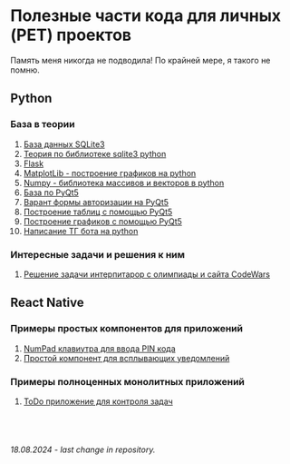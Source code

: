 # Полезные части кода для личных (PET) проектов

Память меня никогда не подводила!
По крайней мере, я такого не помню.

## **Python**

### База в теории

1. [База данных SQLite3](./Python/database.py)
2. [Теория по библиотеке sqlite3 python](./Python/sqlite3.ipynb)
3. [Flask](./Python/Flask.md)
4. [MatplotLib - построение графиков на python](./Python/matplotlib.md)
5. [Numpy - библиотека массивов и векторов в python](./Python/numpy.md)
6. [База по PyQt5](./Python/pyqt5.ipynb)
7. [Варант формы авторизации на PyQt5](./Python/PyQt5-auth.py)
8. [Построение таблиц с помощью PyQt5](./Python/PyQt5-table.py)
9. [Построение графиков с помощью PyQt5](./Python/PyQt5-graphics.py)
10. [Написание ТГ бота на python](./Python/telegram-bot-telebot.ipynb)

### Интересные задачи и решения к ним

1. [Решение задачи интерпитарор с олимпиады и сайта CodeWars](./Python/interpritator.py)

## **React Native**

### Примеры простых компонентов для приложений

1. [NumPad клавиутра для ввода PIN кода](./ReactNative/lib/keyBoard.js)
2. [Простой компонент для всплывающих уведомлений](./ReactNative/lib/showAlertNotification.js)

### Примеры полноценных монолитных приложений

1. [ToDo приложение для контроля задач](./ReactNative/lib/ToDo.js)

<br><br>

###### 18.08.2024 - last change in repository.